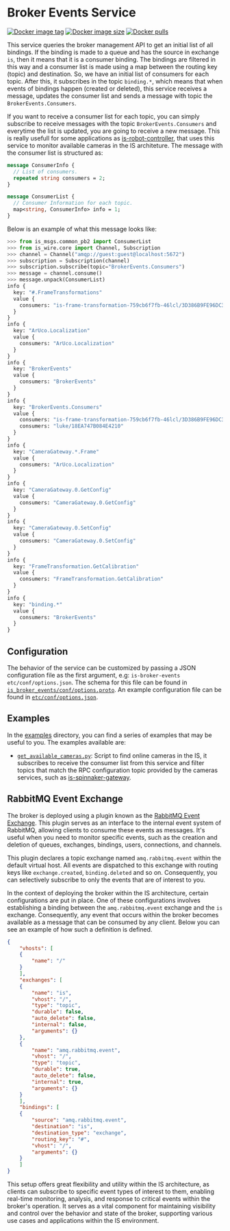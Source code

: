 # Broker Events Service

[![Docker image tag](https://img.shields.io/docker/v/labvisio/is-broker-events?sort=semver&style=flat-square)](https://hub.docker.com/r/labvisio/is-broker-events/tags)
[![Docker image size](https://img.shields.io/docker/image-size/labvisio/is-broker-events?sort=semver&style=flat-square)](https://hub.docker.com/r/labvisio/is-broker-events)
[![Docker pulls](https://img.shields.io/docker/pulls/labvisio/is-broker-events?style=flat-square)](https://hub.docker.com/r/labvisio/is-broker-events)

This service queries the broker management API to get an initial list of all bindings. If the binding is made to a queue and has the source in exchange ``is``, then it means that it is a consumer binding. The bindings are filtered in this way and a consumer list is made using a map between the routing key (topic) and destination. So, we have an initial list of consumers for each topic. After this, it subscribes in the topic `binding.*`, which means that when events of bindings happen (created or deleted), this service receives a message, updates the consumer list and sends a message with topic the `BrokerEvents.Consumers`.

If you want to receive a consumer list for each topic, you can simply subscribe to receive messages with the topic `BrokerEvents.Consumers` and everytime the list is updated, you are going to receive a new message. This is really usefull for some applications as [is-robot-controller](https://github.com/labviros/is-robot-controller), that uses this service to monitor available cameras in the IS architeture. The message with the consumer list is structured as:

```protobuf
message ConsumerInfo {
  // List of consumers.
  repeated string consumers = 2;
}

message ConsumerList {
  // Consumer Information for each topic.
  map<string, ConsumerInfo> info = 1;
}
```

Below is an example of what this message looks like:

```python
>>> from is_msgs.common_pb2 import ConsumerList
>>> from is_wire.core import Channel, Subscription
>>> channel = Channel("amqp://guest:guest@localhost:5672")
>>> subscription = Subscription(channel)
>>> subscription.subscribe(topic="BrokerEvents.Consumers")
>>> message = channel.consume()
>>> message.unpack(ConsumerList)
info {
  key: "#.FrameTransformations"
  value {
    consumers: "is-frame-transformation-759cb6f7fb-46lcl/3D386B9FE96DC3FC"
  }
}
info {
  key: "ArUco.Localization"
  value {
    consumers: "ArUco.Localization"
  }
}
info {
  key: "BrokerEvents"
  value {
    consumers: "BrokerEvents"
  }
}
info {
  key: "BrokerEvents.Consumers"
  value {
    consumers: "is-frame-transformation-759cb6f7fb-46lcl/3D386B9FE96DC3FC"
    consumers: "luke/18EA747B084E4210"
  }
}
info {
  key: "CameraGateway.*.Frame"
  value {
    consumers: "ArUco.Localization"
  }
}
info {
  key: "CameraGateway.0.GetConfig"
  value {
    consumers: "CameraGateway.0.GetConfig"
  }
}
info {
  key: "CameraGateway.0.SetConfig"
  value {
    consumers: "CameraGateway.0.SetConfig"
  }
}
info {
  key: "FrameTransformation.GetCalibration"
  value {
    consumers: "FrameTransformation.GetCalibration"
  }
}
info {
  key: "binding.*"
  value {
    consumers: "BrokerEvents"
  }
}
```

## Configuration

The behavior of the service can be customized by passing a JSON configuration file as the first argument, e.g: `is-broker-events etc/conf/options.json`. The schema for this file can be found in [`is_broker_events/conf/options.proto`](https://github.com/labvisio/is-broker-events/blob/master/is_broker_events/conf/options.proto). An example configuration file can be found in [`etc/conf/options.json`](https://github.com/labvisio/is-broker-events/blob/master/etc/conf/options.json).

## Examples

In the [examples](https://github.com/labvisio/is-broker-events/blob/master/examples) directory, you can find a series of examples that may be useful to you. The examples available are:

* [`get_available_cameras.py`](https://github.com/labvisio/is-broker-events/blob/master/examples/get_available_cameras.py): Script to find online cameras in the IS, it subscribes to receive the consumer list from this service and filter topics that match the RPC configuration topic provided by the cameras services, such as [is-spinnaker-gateway](https://github.com/labvisio/is-spinnaker-gateway).

## RabbitMQ Event Exchange

The broker is deployed using a plugin known as the [RabbitMQ Event Exchange](https://github.com/rabbitmq/rabbitmq-server/tree/main/deps/rabbitmq_event_exchange). This plugin serves as an interface to the internal event system of RabbitMQ, allowing clients to consume these events as messages. It's useful when you need to monitor specific events, such as the creation and deletion of queues, exchanges, bindings, users, connections, and channels.

This plugin declares a topic exchange named `amq.rabbitmq.event` within the default virtual host. All events are dispatched to this exchange with routing keys like `exchange.created`, `binding.deleted` and so on. Consequently, you can selectively subscribe to only the events that are of interest to you.

In the context of deploying the broker within the IS architecture, certain configurations are put in place. One of these configurations involves establishing a binding between the `amq.rabbitmq.event` exchange and the `is` exchange. Consequently, any event that occurs within the broker becomes available as a message that can be consumed by any client. Below you can see an example of how such a definition is defined.

```json
{
    "vhosts": [
    {
        "name": "/"
    }
    ],
    "exchanges": [
    {
        "name": "is",
        "vhost": "/",
        "type": "topic",
        "durable": false,
        "auto_delete": false,
        "internal": false,
        "arguments": {}
    },
    {
        "name": "amq.rabbitmq.event",
        "vhost": "/",
        "type": "topic",
        "durable": true,
        "auto_delete": false,
        "internal": true,
        "arguments": {}
    }
    ],
    "bindings": [
    {
        "source": "amq.rabbitmq.event",
        "destination": "is",
        "destination_type": "exchange",
        "routing_key": "#",
        "vhost": "/",
        "arguments": {}
    }
    ]
}
```

This setup offers great flexibility and utility within the IS architecture, as clients can subscribe to specific event types of interest to them, enabling real-time monitoring, analysis, and response to critical events within the broker's operation. It serves as a vital component for maintaining visibility and control over the behavior and state of the broker, supporting various use cases and applications within the IS environment.
